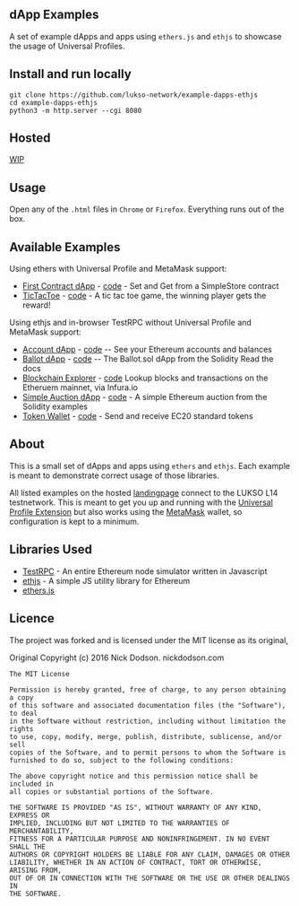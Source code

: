 ## dApp Examples

A set of example dApps and apps using `ethers.js` and `ethjs` to showcase the usage of Universal Profiles.

## Install and run locally

```
git clone https://github.com/lukso-network/example-dapps-ethjs
cd example-dapps-ethjs
python3 -m http.server --cgi 8080
```

## Hosted

[WIP](WIP)

## Usage

Open any of the `.html` files in `Chrome` or `Firefox`. Everything runs out of the box.

## Available Examples

Using ethers with Universal Profile and MetaMask support:

- [First Contract dApp](WIP) - [code](./first-contract.html) - Set and Get from a SimpleStore contract
- [TicTacToe](WIP) - [code](./tictactoe.html) - A tic tac toe game, the winning player gets the reward!

Using ethjs and in-browser TestRPC without Universal Profile and MetaMask support:

- [Account dApp](WIP) - [code](./accounts.html) -- See your Ethereum accounts and balances
- [Ballot dApp](WIP) - [code](./ballot.html) -- The Ballot.sol dApp from the Solidity Read the docs
- [Blockchain Explorer](WIP) - [code](./blockchain-explorer.html) Lookup blocks and transactions on the Etheruem mainnet, via Infura.io
- [Simple Auction dApp](WIP) - [code](./simple-auction.html) - A simple Ethereum auction from the Solidity examples
- [Token Wallet](WIP) - [code](./token-wallet.html) - Send and receive EC20 standard tokens

## About

This is a small set of dApps and apps using `ethers` and `ethjs`. Each example is meant to demonstrate correct usage of those libraries.

All listed examples on the hosted [landingpage](WIP) connect to the LUKSO L14 testnetwork. This is meant to get you up and running with the [Universal Profile Extension](WIP) but also works using the [MetaMask](https://metamask.io/) wallet, so configuration is kept to a minimum.

## Libraries Used

- [TestRPC](http://github.com/ethereumjs/testrpc) - An entire Ethereum node simulator written in Javascript
- [ethjs](http://github.com/ethjs/ethjs) - A simple JS utility library for Ethereum
- [ethers.js](https://github.com/ethers-io/ethers.js/)

## Licence

The project was forked and is licensed under the MIT license as its original,

Original Copyright (c) 2016 Nick Dodson. nickdodson.com

```
The MIT License

Permission is hereby granted, free of charge, to any person obtaining a copy
of this software and associated documentation files (the "Software"), to deal
in the Software without restriction, including without limitation the rights
to use, copy, modify, merge, publish, distribute, sublicense, and/or sell
copies of the Software, and to permit persons to whom the Software is
furnished to do so, subject to the following conditions:

The above copyright notice and this permission notice shall be included in
all copies or substantial portions of the Software.

THE SOFTWARE IS PROVIDED "AS IS", WITHOUT WARRANTY OF ANY KIND, EXPRESS OR
IMPLIED, INCLUDING BUT NOT LIMITED TO THE WARRANTIES OF MERCHANTABILITY,
FITNESS FOR A PARTICULAR PURPOSE AND NONINFRINGEMENT. IN NO EVENT SHALL THE
AUTHORS OR COPYRIGHT HOLDERS BE LIABLE FOR ANY CLAIM, DAMAGES OR OTHER
LIABILITY, WHETHER IN AN ACTION OF CONTRACT, TORT OR OTHERWISE, ARISING FROM,
OUT OF OR IN CONNECTION WITH THE SOFTWARE OR THE USE OR OTHER DEALINGS IN
THE SOFTWARE.
```
